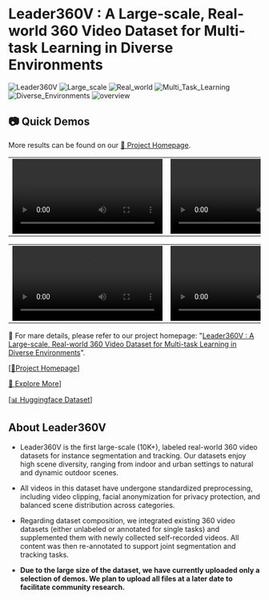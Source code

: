 
# Leader360V : A Large-scale, Real-world 360 Video Dataset for Multi-task Learning in Diverse Environments

![Leader360V](https://img.shields.io/badge/Dataset-Leader360V-blue)  ![Large_scale](https://img.shields.io/badge/Feature-Large_Scale-red)  ![Real_world](https://img.shields.io/badge/Feature-Real_World-red) 
![Multi_Task_Learning](https://img.shields.io/badge/Feature-Multi_Task_Learning-red)  ![Diverse_Environments](https://img.shields.io/badge/Feature-Diverse_Environments-red) 
![overview](assets/imgs/Teaser_Figure_1_00.png "overview")

## 📷 Quick Demos
More results can be found on our [📖 Project Homepage](https://leader360v.github.io/Leader360_Homepage_VUE/). 


<table class="center">
    <tr>
    <td><video src="assets/videos/Basement-Indoor.mp4"></td>
    <td><video src="assets/videos/Grassland-Outdoor.mp4"></td>
    <td><video src="assets/videos/Gym-Indoor.mp4"></td>
    </tr>
</table>
<!-- <p style="margin-left: 2em; margin-top: -1em">Model：<a href="https://civitai.com/models/30240/toonyou">ToonYou</a><p> -->

<table>
    <tr>
    <td><video src="assets/videos/Nature-Outdoor.mp4"></td>
    <td><video src="assets/videos/Road-Outdoor.mp4"></td>
    <td><video src="assets/videos/SubwayStation-Indoor.mp4"></td>
    </tr>
</table>



🌟 For mare details, please refer to our project homepage: 
"[Leader360V : A Large-scale, Real-world 360 Video Dataset for Multi-task Learning in Diverse Environments](https://leader360v.github.io/Leader360V_HomePage)".

[[🍓Project Homepage](https://leader360v.github.io/Leader360V_HomePage)]

[📖 Explore More](https://leader360v.github.io/Leader360_Homepage_VUE/)]

[[📊 Huggingface Dataset](https://huggingface.co/datasets/Leader360V/Leader360V)]



## About Leader360V

- Leader360V is the first large-scale (10K+), labeled real-world 360 video datasets for instance segmentation and tracking. Our datasets enjoy high scene diversity, ranging from indoor and urban settings to natural and dynamic outdoor scenes.

- All videos in this dataset have undergone standardized preprocessing, including video clipping, facial anonymization for privacy protection, and balanced scene distribution across categories.

- Regarding dataset composition, we integrated existing 360 video datasets (either unlabeled or annotated for single tasks) and supplemented them with newly collected self-recorded videos. All content was then re-annotated to support joint segmentation and tracking tasks.

- **Due to the large size of the dataset, we have currently uploaded only a selection of demos. We plan to upload all files at a later date to facilitate community research.** 


